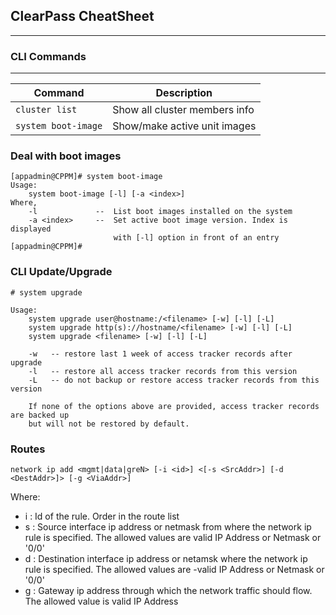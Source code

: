 ## ClearPass CheatSheet
---

### CLI Commands
---

| Command | Description |
|-|-|
| `cluster list` | Show all cluster members info | 
| `system boot-image` | Show/make active unit images |

### Deal with boot images
```markup
[appadmin@CPPM]# system boot-image
Usage:
    system boot-image [-l] [-a <index>]
Where,
    -l             --  List boot images installed on the system
    -a <index>     --  Set active boot image version. Index is displayed
                       with [-l] option in front of an entry
[appadmin@CPPM]#
```
### CLI Update/Upgrade
```markup
# system upgrade

Usage:
    system upgrade user@hostname:/<filename> [-w] [-l] [-L]
    system upgrade http(s)://hostname/<filename> [-w] [-l] [-L]
    system upgrade <filename> [-w] [-l] [-L]

    -w   -- restore last 1 week of access tracker records after upgrade
    -l   -- restore all access tracker records from this version
    -L   -- do not backup or restore access tracker records from this version

    If none of the options above are provided, access tracker records are backed up
    but will not be restored by default.
```
### Routes
```markup
network ip add <mgmt|data|greN> [-i <id>] <[-s <SrcAddr>] [-d <DestAddr>]> [-g <ViaAddr>]
```
Where:
- i : Id of the rule. Order in the route list
- s <SrcAddr> : Source interface ip address or netmask from where the network ip rule is specified. The allowed values are valid IP Address or Netmask or '0/0'
- d <DestAddr> : Destination interface ip address or netamsk where the network ip rule is specified. The allowed values are -valid IP Address or Netmask or '0/0'
- g <ViaAddr> : Gateway ip address through which the network traffic should flow. The allowed value is valid IP Address
